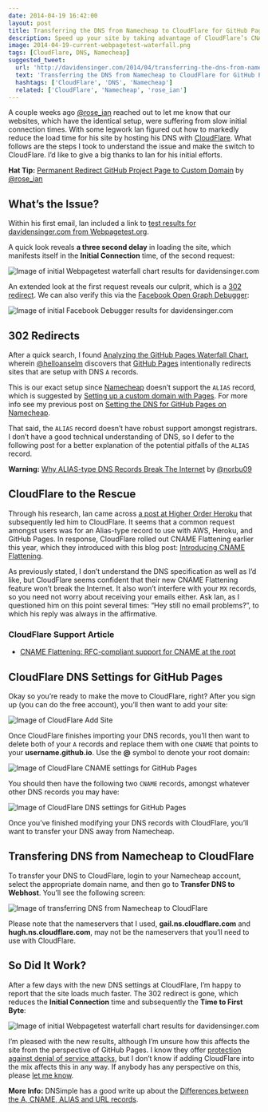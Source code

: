 ```yaml
---
date: 2014-04-19 16:42:00
layout: post
title: Transferring the DNS from Namecheap to CloudFlare for GitHub Pages
description: Speed up your site by taking advantage of CloudFlare’s CNAME Flattening.
image: 2014-04-19-current-webpagetest-waterfall.png
tags: [CloudFlare, DNS, Namecheap]
suggested_tweet:
  url: 'http://davidensinger.com/2014/04/transferring-the-dns-from-namecheap-to-cloudflare-for-github-pages/'
  text: 'Transferring the DNS from Namecheap to CloudFlare for GitHub Pages by @DavidEnsinger'
  hashtags: ['CloudFlare', 'DNS', 'Namecheap']
  related: ['CloudFlare', 'Namecheap', 'rose_ian']
---
```


A couple weeks ago [@rose_ian](https://twitter.com/rose_ian) reached out to let me know that our websites, which have the identical setup, were suffering from slow initial connection times. With some legwork Ian figured out how to markedly reduce the load time for his site by hosting his DNS with [CloudFlare](https://www.cloudflare.com/). What follows are the steps I took to understand the issue and make the switch to CloudFlare. I’d like to give a big thanks to Ian for his initial efforts.

<div class="yellow-box">
  <p><strong>Hat Tip:</strong> <a href="http://ianrose.me/blog/2014/03/30/permanent-rediect-github-project-page/">Permanent Redirect GitHub Project Page to Custom Domain</a> by <a href="https://twitter.com/rose_ian">@rose_ian</a></p>
</div>

## What’s the Issue?
Within his first email, Ian included a link to [test results for davidensinger.com from Webpagetest.org](http://www.webpagetest.org/result/140329_D9_NZT/1/details/).

A quick look reveals **a three second delay** in loading the site, which manifests itself in the **Initial Connection** time, of the second request:

<img src="{{ site.url }}/assets/img/posts/2014-04-19-initial-webpagetest-waterfall.png" alt="Image of initial Webpagetest waterfall chart results for davidensinger.com" class="media-center"/>

An extended look at the first request reveals our culprit, which is a [302 redirect](http://en.wikipedia.org/wiki/HTTP_302). We can also verify this via the [Facebook Open Graph Debugger](https://developers.facebook.com/tools/debug):

<img src="{{ site.url }}/assets/img/posts/2014-04-19-initial-facebook-debugger.png" alt="Image of initial Facebook Debugger results for davidensinger.com" class="media-center"/>

## 302 Redirects
After a quick search, I found [Analyzing the GitHub Pages Waterfall Chart](http://helloanselm.com/2014/github-pages-redirect-performance/), wherein [@helloanselm](https://twitter.com/helloanselm) discovers that [GitHub Pages](https://pages.github.com/) intentionally redirects sites that are setup with DNS `A` records.

This is our exact setup since [Namecheap](http://www.namecheap.com/?aff=32887) doesn’t support the `ALIAS` record, which is suggested by [Setting up a custom domain with Pages](https://help.github.com/articles/setting-up-a-custom-domain-with-pages). For more info see my previous post on [Setting the DNS for GitHub Pages on Namecheap](http://davidensinger.com/2013/03/setting-the-dns-for-github-pages-on-namecheap/).

That said, the `ALIAS` record doesn’t have robust support amongst registrars. I don’t have a good technical understanding of DNS, so I defer to the following post for a better explanation of the potential pitfalls of the `ALIAS` record.

<div class="yellow-box">
  <p><strong>Warning:</strong> <a href="https://iwantmyname.com/blog/2014/01/why-alias-type-records-break-the-internet.html">Why ALIAS-type DNS Records Break The Internet</a> by <a href="https://twitter.com/norbu09">@norbu09</a></p>
</div>

## CloudFlare to the Rescue
Through his research, Ian came across [a post at Higher Order Heroku](http://www.higherorderheroku.com/articles/cloudflare-dns-heroku/) that subsequently led him to CloudFlare. It seems that a common request amongst users was for an Alias-type record to use with AWS, Heroku, and GitHub Pages. In response, CloudFlare rolled out CNAME Flattening earlier this year, which they introduced with this blog post: [Introducing CNAME Flattening](http://blog.cloudflare.com/introducing-cname-flattening-rfc-compliant-cnames-at-a-domains-root).

As previously stated, I don’t understand the DNS specification as well as I’d like, but CloudFlare seems confident that their new CNAME Flattening feature won’t break the Internet. It also won’t interfere with your `MX` records, so you need not worry about receiving your emails either. Ask Ian, as I questioned him on this point several times: “Hey still no email problems?”, to which his reply was always in the affirmative.

### CloudFlare Support Article
- [CNAME Flattening: RFC-compliant support for CNAME at the root](https://support.cloudflare.com/hc/en-us/articles/200169056-CNAME-Flattening-RFC-compliant-support-for-CNAME-at-the-root)

## CloudFlare DNS Settings for GitHub Pages
Okay so you’re ready to make the move to CloudFlare, right? After you sign up (you can do the free account), you’ll then want to add your site:

<img src="{{ site.url }}/assets/img/posts/2014-04-19-cloudflare-add-site.png" alt="Image of CloudFlare Add Site" class="media-center"/>

Once CloudFlare finishes importing your DNS records, you’ll then want to delete both of your `A` records and replace them with one `CNAME` that points to your **username.github.io**. Use the **@** symbol to denote your root domain:

<img src="{{ site.url }}/assets/img/posts/2014-04-19-cloudflare-cname-for-github-pages.png" alt="Image of CloudFlare CNAME settings for GitHub Pages" class="media-center"/>

You should then have the following two `CNAME` records, amongst whatever other DNS records you may have:

<img src="{{ site.url }}/assets/img/posts/2014-04-19-cloudflare-dns-settings-for-github-pages.png" alt="Image of CloudFlare DNS settings for GitHub Pages" class="media-center"/>

Once you’ve finished modifying your DNS records with CloudFlare, you’ll want to transfer your DNS away from Namecheap.

## Transfering DNS from Namecheap to CloudFlare
To transfer your DNS to CloudFlare, login to your Namecheap account, select the appropriate domain name, and then go to **Transfer DNS to Webhost**. You’ll see the following screen:

<img src="{{ site.url }}/assets/img/posts/2014-04-19-namecheap-transfer-dns.png" alt="Image of transferring DNS from Namecheap to CloudFlare" class="media-center"/>

Please note that the nameservers that I used, **gail.ns.cloudflare.com** and **hugh.ns.cloudflare.com**, may not be the nameservers that you’ll need to use with CloudFlare.

## So Did It Work?
After a few days with the new DNS settings at CloudFlare, I’m happy to report that the site loads much faster. The 302 redirect is gone, which reduces the **Initial Connection** time and subsequently the **Time to First Byte**:

<img src="{{ site.url }}/assets/img/posts/2014-04-19-current-webpagetest-waterfall.png" alt="Image of initial Webpagetest waterfall chart results for davidensinger.com" class="media-center"/>

I’m pleased with the new results, although I’m unsure how this affects the site from the perspective of GitHub Pages. I know they offer [protection against denial of service attacks](https://github.com/blog/1715-faster-more-awesome-github-pages), but I don’t know if adding CloudFlare into the mix affects this in any way. If anybody has any perspective on this, please [let me know](https://twitter.com/DavidEnsinger).

<div class="gray-box">
  <p><strong>More Info:</strong> DNSimple has a good write up about the <a href="http://support.dnsimple.com/articles/differences-between-a-cname-alias-url/">Differences between the A, CNAME, ALIAS and URL records</a>.</p>
</div>

